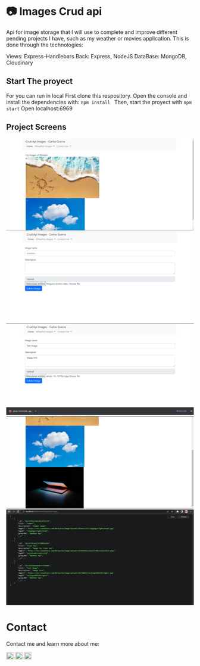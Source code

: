 # 📷 Images Crud api

Api for image storage that I will use to complete and improve different pending projects I have, such as my weather or movies application. 
This is done through the technologies: 


Views: Express-Handlebars
Back: Express, NodeJS
DataBase: MongoDB, Cloudinary

##  Start The proyect
For you can run in local
First clone this respository.
	Open the console and install the dependencies with: 
	 `npm install `
	Then, start the proyect with 
	 `npm start`
	 Open localhost:6969
## Project Screens
![Api](https://github.com/CarlosG1272/CarlosG1272/blob/main/assets/CrudApi/crudApi1.PNG)
![Api](https://github.com/CarlosG1272/CarlosG1272/blob/main/assets/CrudApi/crudApi2.PNG)
![Api](https://github.com/CarlosG1272/CarlosG1272/blob/main/assets/CrudApi/crudApi3.PNG)
![Api](https://github.com/CarlosG1272/CarlosG1272/blob/main/assets/CrudApi/crudApi4.PNG)
![Api](https://github.com/CarlosG1272/CarlosG1272/blob/main/assets/CrudApi/crudApi5.PNG)

# Contact
Contact me and learn more about me: 
<p>
    <a href="https://www.linkedin.com/in/carlos-guerra-developer/">
      <img align="center" src="https://cdn.jsdelivr.net/npm/simple-icons@3.0.1/icons/linkedin.svg" height="20" width="20" />
    </a>
    <a href="https://github.com/CarlosG1272">
      <img align="center" src="https://cdn.jsdelivr.net/npm/simple-icons@3.0.1/icons/github.svg" height="20" width="20" />
    </a>
    <a href="https://www.facebook.com/profile.php?id=100081600548515">
      <img align="center" src="https://cdn.jsdelivr.net/npm/simple-icons@3.0.1/icons/facebook.svg" height="20" width="20" />
    </a>
<p/>
